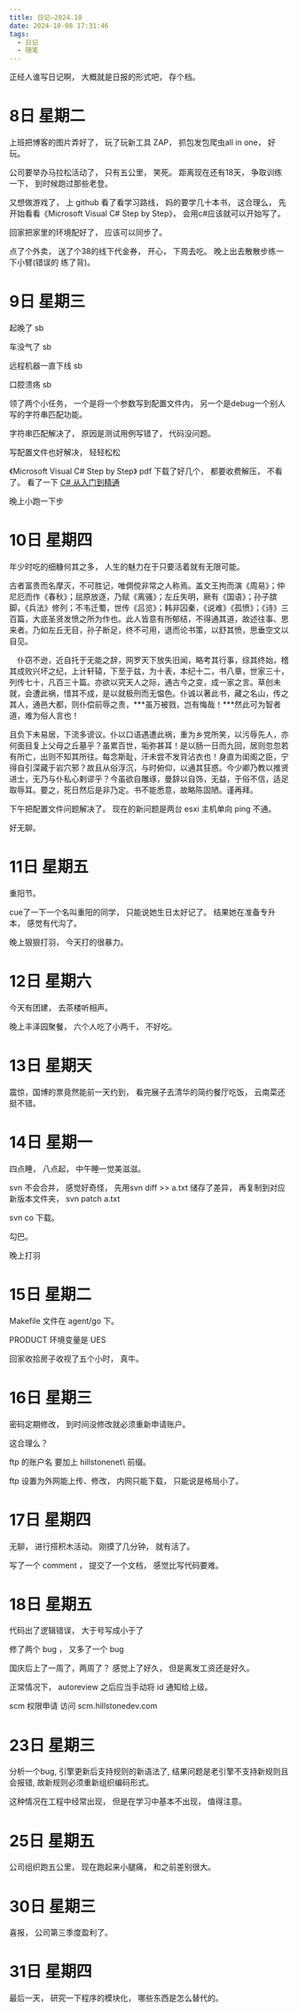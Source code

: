 ```yaml
---
title: 日记—2024.10
date: 2024-10-08 17:31:46
tags:
  - 日记
  - 随笔
---
```


正经人谁写日记啊， 大概就是日报的形式吧， 存个档。

# 8日 星期二

上班把博客的图片弄好了， 玩了玩新工具 ZAP， 抓包发包爬虫all in one， 好玩。

公司要举办马拉松活动了， 只有五公里， 笑死。 距离现在还有18天， 争取训练一下， 到时候跑过那些老登。

又想做游戏了， 上 github 看了看学习路线， 妈的要学几十本书， 这合理么， 先开始看看《Microsoft Visual C# Step by Step》， 会用c#应该就可以开始写了。


回家把家里的环境配好了， 应该可以同步了。

点了个外卖， 送了个38的线下代金券， 开心， 下周去吃。 晚上出去散散步练一下小臂(错误的 练了背)。

# 9日 星期三

起晚了 sb

车没气了 sb

远程机器一直下线 sb

口腔溃疡 sb

领了两个小任务， 一个是将一个参数写到配置文件内， 另一个是debug一个别人写的字符串匹配功能。

字符串匹配解决了， 原因是测试用例写错了， 代码没问题。

写配置文件也好解决， 轻轻松松

《Microsoft Visual C# Step by Step》 pdf 下载了好几个， 都要收费解压， 不看了。 看了一下 [C# 从入门到精通](https://www.bookstack.cn/read/shenjun-csharp)

晚上小跑一下步

# 10日 星期四

年少时吃的细糠何其之多， 人生的魅力在于只要活着就有无限可能。

古者富贵而名摩灭，不可胜记，唯倜傥非常之人称焉。盖文王拘而演《周易》；仲尼厄而作《春秋》；屈原放逐，乃赋《离骚》；左丘失明，厥有《国语》；孙子膑脚，《兵法》修列；不韦迁蜀，世传《吕览》；韩非囚秦，《说难》《孤愤》；《诗》三百篇，大底圣贤发愤之所为作也。此人皆意有所郁结，不得通其道，故述往事、思来者。乃如左丘无目，孙子断足，终不可用，退而论书策，以舒其愤，思垂空文以自见。　

　仆窃不逊，近自托于无能之辞，网罗天下放失旧闻，略考其行事，综其终始，稽其成败兴坏之纪，上计轩辕，下至于兹，为十表，本纪十二，书八章，世家三十，列传七十，凡百三十篇。亦欲以究天人之际，通古今之变，成一家之言。草创未就，会遭此祸，惜其不成，是以就极刑而无愠色。仆诚以著此书，藏之名山，传之其人，通邑大都，则仆偿前辱之责，***虽万被戮，岂有悔哉！***然此可为智者道，难为俗人言也！　

且负下未易居，下流多谤议。仆以口语遇遭此祸，重为乡党所笑，以污辱先人，亦何面目复上父母之丘墓乎？虽累百世，垢弥甚耳！是以肠一日而九回，居则忽忽若有所亡，出则不知其所往。每念斯耻，汗未尝不发背沾衣也！身直为闺阁之臣，宁得自引深藏于岩穴邪？故且从俗浮沉，与时俯仰，以通其狂惑。今少卿乃教以推贤进士，无乃与仆私心剌谬乎？今虽欲自雕琢，曼辞以自饰，无益，于俗不信，适足取辱耳。要之，死日然后是非乃定。书不能悉意，故略陈固陋。谨再拜。

下午把配置文件问题解决了。 现在的新问题是两台 esxi 主机单向 ping 不通。

好无聊。

# 11日 星期五

重阳节。

cue了一下一个名叫重阳的同学， 只能说她生日太好记了。 结果她在准备专升本， 感觉有代沟了。

晚上狠狠打羽， 今天打的很暴力。

# 12日 星期六

今天有团建， 去茶楼听相声。

晚上丰泽园聚餐， 六个人吃了小两千， 不好吃。

# 13日 星期天

震惊，国博的票竟然能前一天约到， 看完展子去清华的简约餐厅吃饭， 云南菜还挺不错。

# 14日 星期一


四点睡， 八点起， 中午睡一觉美滋滋。

svn 不会合并， 感觉好奇怪， 先用svn diff >> a.txt 储存了差异， 再复制到对应新版本文件夹， svn patch a.txt


svn co 下载。

勾巴。

晚上打羽

# 15日 星期二

Makefile 文件在 agent/go 下。

PRODUCT 环境变量是 UES  

回家收拾房子收视了五个小时， 真牛。

# 16日 星期三

密码定期修改， 到时间没修改就必须重新申请账户。

这合理么？


ftp 的账户名 要加上 hillstonenet\ 前缀。

ftp 设置为外网能上传、修改， 内网只能下载， 只能说是格局小了。





# 17日 星期四


无聊， 进行搭积木活动。 刚摸了几分钟， 就有活了。


写了一个 comment ， 提交了一个文档， 感觉比写代码要难。


# 18日 星期五


代码出了逻辑错误， 大于号写成小于了

修了两个 bug ， 又多了一个 bug 

国庆后上了一周了，两周了？ 感觉上了好久， 但是离发工资还是好久。

正常情况下， autoreview 之后应当手动将 id 通知给上级。

scm 权限申请 访问 scm.hillstonedev.com



# 23日 星期三

分析一个bug, 引擎更新后支持规则的新语法了, 结果问题是老引擎不支持新规则且会报错, 故新规则必须重新组织编码形式。

这种情况在工程中经常出现， 但是在学习中基本不出现， 值得注意。


# 25日 星期五

公司组织跑五公里， 现在跑起来小腿痛， 和之前差别很大。





# 30日 星期三

喜报， 公司第三季度盈利了。




# 31日 星期四


最后一天， 研究一下程序的模块化， 哪些东西是怎么替代的。









































